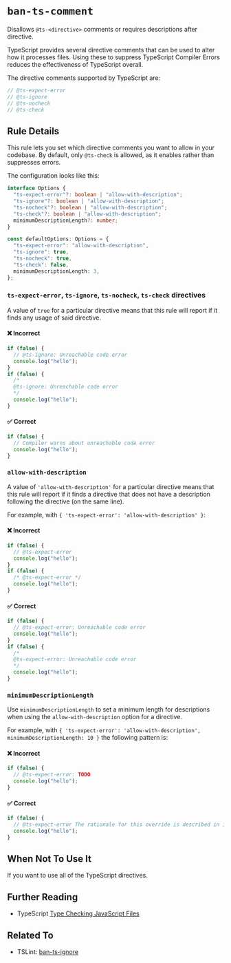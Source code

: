 # `ban-ts-comment`

Disallows `@ts-<directive>` comments or requires descriptions after directive.

TypeScript provides several directive comments that can be used to alter how it processes files.
Using these to suppress TypeScript Compiler Errors reduces the effectiveness of TypeScript overall.

The directive comments supported by TypeScript are:

```ts
// @ts-expect-error
// @ts-ignore
// @ts-nocheck
// @ts-check
```

## Rule Details

This rule lets you set which directive comments you want to allow in your codebase.
By default, only `@ts-check` is allowed, as it enables rather than suppresses errors.

The configuration looks like this:

```ts
interface Options {
  "ts-expect-error"?: boolean | "allow-with-description";
  "ts-ignore"?: boolean | "allow-with-description";
  "ts-nocheck"?: boolean | "allow-with-description";
  "ts-check"?: boolean | "allow-with-description";
  minimumDescriptionLength?: number;
}

const defaultOptions: Options = {
  "ts-expect-error": "allow-with-description",
  "ts-ignore": true,
  "ts-nocheck": true,
  "ts-check": false,
  minimumDescriptionLength: 3,
};
```

### `ts-expect-error`, `ts-ignore`, `ts-nocheck`, `ts-check` directives

A value of `true` for a particular directive means that this rule will report if it finds any usage of said directive.

<!--tabs-->

#### ❌ Incorrect

```ts
if (false) {
  // @ts-ignore: Unreachable code error
  console.log("hello");
}
if (false) {
  /*
  @ts-ignore: Unreachable code error
  */
  console.log("hello");
}
```

#### ✅ Correct

```ts
if (false) {
  // Compiler warns about unreachable code error
  console.log("hello");
}
```

### `allow-with-description`

A value of `'allow-with-description'` for a particular directive means that this rule will report if it finds a directive that does not have a description following the directive (on the same line).

For example, with `{ 'ts-expect-error': 'allow-with-description' }`:

<!--tabs-->

#### ❌ Incorrect

```ts
if (false) {
  // @ts-expect-error
  console.log("hello");
}
if (false) {
  /* @ts-expect-error */
  console.log("hello");
}
```

#### ✅ Correct

```ts
if (false) {
  // @ts-expect-error: Unreachable code error
  console.log("hello");
}
if (false) {
  /*
  @ts-expect-error: Unreachable code error
  */
  console.log("hello");
}
```

### `minimumDescriptionLength`

Use `minimumDescriptionLength` to set a minimum length for descriptions when using the `allow-with-description` option for a directive.

For example, with `{ 'ts-expect-error': 'allow-with-description', minimumDescriptionLength: 10 }` the following pattern is:

<!--tabs-->

#### ❌ Incorrect

```ts
if (false) {
  // @ts-expect-error: TODO
  console.log("hello");
}
```

#### ✅ Correct

```ts
if (false) {
  // @ts-expect-error The rationale for this override is described in issue #1337 on GitLab
  console.log("hello");
}
```

## When Not To Use It

If you want to use all of the TypeScript directives.

## Further Reading

- TypeScript [Type Checking JavaScript Files](https://www.typescriptlang.org/docs/handbook/type-checking-javascript-files.html)

## Related To

- TSLint: [ban-ts-ignore](https://palantir.github.io/tslint/rules/ban-ts-ignore/)
